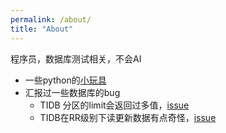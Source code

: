 ```yaml
---
permalink: /about/
title: "About"
---
```

程序员，数据库测试相关，不会AI

- 一些python的[小玩具](https://github.com/wengsy150943/python-toys)
- 汇报过一些数据库的bug
  - TIDB 分区的limit会返回过多值，[issue](https://github.com/pingcap/tidb/issues/41462)
  - TIDB在RR级别下读更新数据有点奇怪，[issue](https://github.com/pingcap/tidb/issues/42487)
